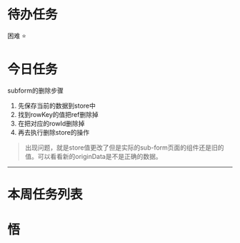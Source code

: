 # 待办任务


困难
⭐

# 今日任务
subform的删除步骤
1. 先保存当前的数据到store中
2. 找到rowKey的值把ref删除掉
3. 在把对应的rowId删除掉
4. 再去执行删除store的操作

> 出现问题，就是store值更改了但是实际的sub-form页面的组件还是旧的值。可以看看新的originData是不是正确的数据。






------
# 本周任务列表



# 悟